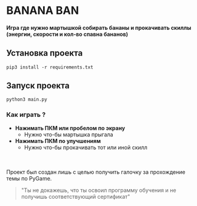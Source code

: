 # BANANA BAN

#### Игра где нужно мартышкой собирать бананы и прокачивать скиллы (энергии, скорости и кол-во спавна бананов)

## Установка проекта

```shell
pip3 install -r requirements.txt
```

## Запуск проекта

```shell
python3 main.py
```

### Как играть ?

- **Нажимать ПКМ или пробелом по экрану** 
  - Нужно что-бы мартышка прыгала
- **Нажимать ПКМ по улучшениям** 
  - Нужно что-бы прокачивать тот или иной скилл
  
\
\
Проект был создан лишь с целью получить галочку за прохождение темы по PyGame.
> "Ты не докажешь, что ты освоил программу обучения и не получишь соответствующий сертификат"